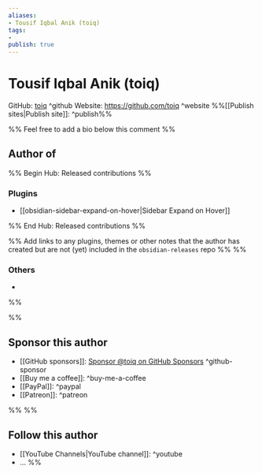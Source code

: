 ```yaml
---
aliases:
- Tousif Iqbal Anik (toiq)
tags: 
- 
publish: true
---
```


# Tousif Iqbal Anik (toiq)

GitHub: [toiq](https://github.com/toiq/) ^github
Website: <https://github.com/toiq> ^website
%%[[Publish sites|Publish site]]: ^publish%%

%% Feel free to add a bio below this comment %%


## Author of

%% Begin Hub: Released contributions %%
### Plugins
- [[obsidian-sidebar-expand-on-hover|Sidebar Expand on Hover]]

%% End Hub: Released contributions %%

%% Add links to any plugins, themes or other notes that the author has created but are not (yet) included in the `obsidian-releases` repo %%
%%
### Others 

- 
%%

%%
## Sponsor this author

- [[GitHub sponsors]]: [Sponsor @toiq on GitHub Sponsors](https://github.com/sponsors/toiq) ^github-sponsor
- [[Buy me a coffee]]: ^buy-me-a-coffee
- [[PayPal]]: ^paypal
- [[Patreon]]: ^patreon

%%
%%
## Follow this author

- [[YouTube Channels|YouTube channel]]: ^youtube
- ...
%%